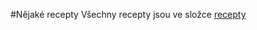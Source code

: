 #Nějaké recepty
Všechny recepty jsou ve složce [recepty](https://github.com/hroncok/receptar/tree/master/recepty)
